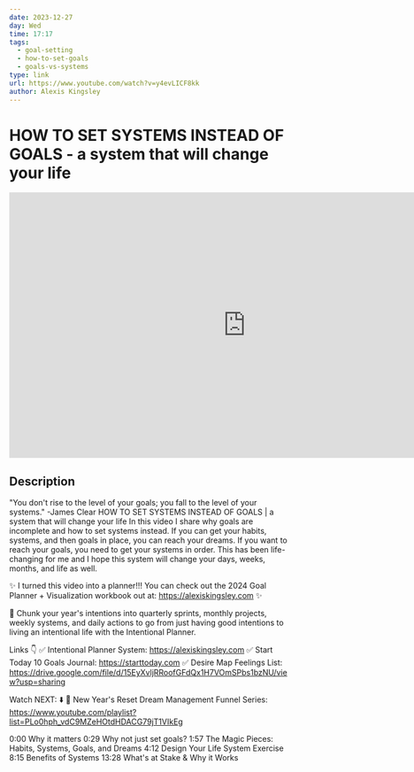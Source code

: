 ```yaml
---
date: 2023-12-27
day: Wed
time: 17:17
tags:
  - goal-setting
  - how-to-set-goals
  - goals-vs-systems
type: link
url: https://www.youtube.com/watch?v=y4evLICF8kk
author: Alexis Kingsley
---
```

# HOW TO SET SYSTEMS INSTEAD OF GOALS - a system that will change your life

<iframe width="854" height="480" src="https://www.youtube.com/embed/y4evLICF8kk" title="YouTube video player" frameborder="0" allow="accelerometer; autoplay; clipboard-write; encrypted-media; gyroscope; picture-in-picture" allowfullscreen></iframe>

## Description
"You don't rise to the level of your goals; you fall to the level of your systems." -James Clear
 HOW TO SET SYSTEMS INSTEAD OF GOALS | a system that will change your life
In this video I share why goals are incomplete and how to set systems instead. If you can get your habits, systems, and then goals in place, you can reach your dreams. If you want to reach your goals, you need to get your systems in order. This has been life-changing for me and I hope this system will change your days, weeks, months, and life as well.

✨ I turned this video into a planner!!! You can check out the 2024 Goal Planner + Visualization workbook out at: https://alexiskingsley.com ✨ 

📖 Chunk your year's intentions into quarterly sprints, monthly projects, weekly systems, and daily actions to go from just having good intentions to living an intentional life with the Intentional Planner. 

Links 👇
✅ Intentional Planner System: https://alexiskingsley.com
✅ Start Today 10 Goals Journal: https://starttoday.com
✅ Desire Map Feelings List: https://drive.google.com/file/d/15EyXvljRRoofGFdQx1H7VOmSPbs1bzNU/view?usp=sharing

Watch NEXT: ⬇️ 
🎉 New Year's Reset Dream Management Funnel Series: https://www.youtube.com/playlist?list=PLo0hph_vdC9MZeHOtdHDACG79jT1VIkEg 


0:00 Why it matters
0:29 Why not just set goals?
1:57 The Magic Pieces: Habits, Systems, Goals, and Dreams
4:12 Design Your Life System Exercise
8:15 Benefits of Systems
13:28 What's at Stake & Why it Works